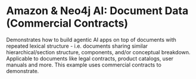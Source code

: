 # Amazon & Neo4j AI: Document Data (Commercial Contracts)

Demonstrates how to build agentic AI apps on top of documents with repeated lexical structure - i.e. documents sharing similar hierarchical/section structure, components, and/or conceptual breakdown.  Applicable to documents like legal contracts, product catalogs, user manuals and more. This example uses commercial contracts to demonstrate.